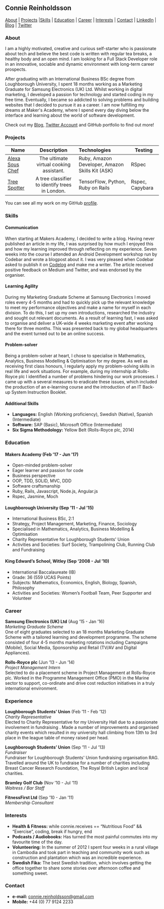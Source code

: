 ## Connie Reinholdsson

[About](#about) | [Projects](#projects) |[Skills](#skills) | [Education](#education) | [Career](#career) | [Interests](#interests) | [Contact](#contact) |
[LinkedIn](https://www.linkedin.com/in/conniereinholdsson/) |
[Blog](https://medium.com/@connie.reinholdsson_2152) |
[Twitter](https://twitter.com/conniereinhold1)

### <a name="hello">About</a>

I am a highly motivated, creative and curious self-starter who is passionate about tech and believe the best code is written with regular tea breaks, a healthy body and an open mind. I am looking for a Full Stack Developer role in an innovative, sociable and dynamic environment with long-term career prospects.

After graduating with an International Business BSc degree from Loughborough University, I spent 18 months working as a Marketing Graduate for Samsung Electronics (UK) Ltd. Whilst working in digital marketing, I developed a passion for technology and started coding in my free time. Eventually, I became so addicted to solving problems and building websites that I decided to pursue it as a career. I am now fulfilling my dreams at Maker's Academy, where I spend every day diving below the interface and learning about the world of software development.

Check out my [Blog](https://medium.com/@connie.reinholdsson_2152), [Twitter Account](https://twitter.com/conniereinhold1) and GitHub portfolio to find out more!

### <a name="projects">Projects</a>

| Name                       | Description                                                                   | Technologies                     |  Testing                           |
| -------------------------- |:-----------------------------------------------------------------------------:|:-------------------|-------------------|
| [Alexa Sous Chef](https://github.com/exchai93/alexa_sous_chef)      | The ultimate virtual cooking assistant.                | Ruby, Amazon Developer, Amazon Skills Kit (ASK)            | RSpec       |
| [Tree Spotter](https://github.com/nazwhale/tree-spotter)       | A tree classifier to identify trees in London.                                        | TensorFlow, Python, Ruby on Rails           | Rspec, Capybara                    |

You can see all my work on my GitHub <a href="https://github.com/connie-reinholdsson">profile</a>.





### <a name="skills">Skills</a>

#### Communication
When starting at Makers Academy, I decided to write a blog. Having never published an article in my life, I was surprised by how much I enjoyed this and how my learning improved through reflecting on my experience. Seven weeks into the course I attended an Android Development workshop run by Codebar and wrote a blogpost about it. I was very pleased when Codebar asked to publish it on [Codelog](https://medium.com/the-codelog/android-i-think-we-will-become-good-friends-ab01b0e90ad5) and make me a writer. The article received positive feedback on Medium and Twitter, and was endorsed by the organiser.

#### Learning Agility

During my Marketing Graduate Scheme at Samsung Electronics I moved roles every 4-5 months and had to quickly pick up the relevant knowledge to meet my performance objectives and make a name for myself in each division. To do this, I set up my own introductions, researched the industry and sought out relevant documents. As a result of learning fast, I was asked to organise and deliver a UK-wide 4 weeks marketing event after working there for three months. This was presented back to my global headquarters and the event turned out to be an online success.

#### Problem-solver

Being a problem-solver at heart, I chose to specialise in Mathematics, Analytics, Business Modelling & Optimisation for my degree. As well as receiving first class honours, I regularly apply my problem-solving skills in real life and work situations. For example, during my internship at Rolls-Royce plc I identified a number of problems hindering our work processes. I came up with a several measures to eradicate these issues, which included the production of an e-learning course and the introduction of an IT Back-up System Instruction Booklet.


#### Additional Skills

- **Languages:** English (Working proficiency), Swedish (Native), Spanish (Intermediate)
- **Software:** SAP (Basic), Microsoft Office (Intermediate)
- **Six Sigma Methodology:** Yellow Belt (Rolls-Royce plc, 2014)

### <a name="education">Education</a>

#### Makers Academy (Feb ’17 - Jun ’17)

- Open-minded problem-solver
- Eager learner and passion for code
- Business perspective
- OOP, TDD, SOLID, MVC, DDD
- Software craftsmanship
- Ruby, Rails, Javascript, Node.js, Angular.js
- Rspec, Jasmine, Moch

#### Loughborough University (Sep ’11 -  Jul ’15)

- International Business BSc, 2:1
- Strategy, Project Management, Marketing, Finance, Sociology
- Specialised in Mathematics, Analytics, Business Modelling & Optimisation
- Charity Representative for Loughborough Students' Union
- Activities and Societies: Surf Society, Trampolining Club, Running Club and Fundraising

#### King Edward’s School, Witley (Sep ‘2008 - Jul ’10)

- International Baccalaureate (IB)
- Grade: 36 (559 UCAS Points)
- Subjects: Mathematics, Economics, English, Biology, Spanish, Philosophy
- Activities and Societies: Women’s Football Team, Peer Supporter and Volunteer

### <a name="Career">Career</a>

**Samsung Electronics (UK) Ltd** (Aug ’15 - Jan ’16)   
*Marketing Graduate Scheme*  
One of eight graduates selected to an 18 months Marketing Graduate Scheme with a tailored learning and development programme. The scheme consisted of four 4-5 months marketing rotations including Campaigns (Mobile), Social Media, Sponsorship and Retail (TV/AV and Digital Appliances).

**Rolls-Royce plc** (Jun ’13 - Jun ’14)   
*Project Management Intern*  
Selected to do a placement scheme in Project Management at Rolls-Royce plc. Worked in the Programme Management Office (PMO) in the Marine sector to support, co-ordinate and drive cost reduction initiatives in a truly international environment.

### <a name="experience">Experience</a>

**Loughborough Students’ Union** (Feb ’11 - Feb ’12)   
*Charity Representative*  
Elected to Charity Representative for my University Hall due to a passionate involvement in fundraising . Made a number of improvements and organised charity events which resulted in my university hall climbing from 13th to 3rd place in the league table of money raised per head.

**Loughborough Students’ Union** (Sep ’11 - Jul ’13)   
*Fundraiser*  
Fundraiser for Loughborough Students' Union fundraising organisation RAG. Travelled around the UK to fundraise for a number of charities including Breast Cancer Research Foundation, The Royal British Legion and local charities.

**Bramley Golf Club** (Nov ’10 - Jul ’11)   
*Waitress / Bar Staff*  

**FitnessFirst Ltd** (Sep ’10 - Jan ’11)   
*Membership Consultant*  

### <a name="interests">Interests</a>
- **Health & Fitness:** while connie.receives == “Nutritious Food” && “Exercise”, coding, break if hungry, end
- **Podcasts / Audiobooks:** Has turned the most painful commutes into my favourite time of the day.
- **Volunteering:** In the summer of 2012 I spent four weeks in a rural village in Cambodia and took part in teaching and community work such as construction and plantation which was an incredible experience.
- **Swedish Fika:** The best Swedish tradition, which involves getting the office together to share some stories over afternoon coffee and something sweet.

### <a name="contact">Contact</a>
- **e-mail:** connie.reinholdsson@gmail.com
- **Mobile:** +44 (0) 77 9124 2233
